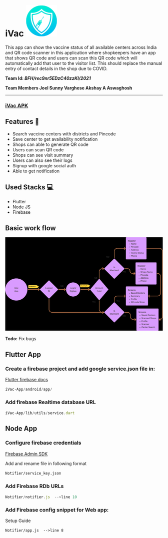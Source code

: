 # iVac  <img src="https://raw.githubusercontent.com/joeljsv/iVac/main/iVac-App/icon.png" width="100" height="100">

This app can show the vaccine status of all available centers across India and  QR code scanner in this application where shopkeepers have an app that shows QR code and users can scan this QR code which will automatically add that user to the visitor list. This should replace the manual entry of contact details in the shop due to COVID.

**Team Id:  *BFH/rec9nr5EDzC40zzKI/2021***

**Team Members
Joel Sunny Varghese
Akshay A
Aswaghosh**

---

### [iVac APK](https://drive.google.com/drive/folders/17L5zwg6oyelfa6iF8doxZJeuWYln9s6f?usp=sharing)

## Features 📲

- Search vaccine centers with districts and Pincode
- Save center to get availability notification
- Shops can able to generate QR code
- Users can scan QR code
- Shops can see visit summary
- Users can also see their logs
- Signup with google social auth
- Able to get notification

## Used Stacks 💻

- Flutter
- Node JS
- Firebase

## Basic work flow

![ivac.png](ivac.png)

**Todo:** Fix bugs

## Flutter App

### Create a firebase project and add google service.json file in:

[Flutter firebase docs](https://firebase.flutter.dev/docs/overview)

```jsx
iVac-App/android/app/
```

### Add firebase Realtime database URL

```jsx
iVac-App/lib/utils/service.dart
```

## Node App

### Configure firebase credentials

[Firebase Admin SDK](https://firebase.google.com/docs/admin/setup/)

Add and rename file in following format

```markdown
Notifier/service_key.json
```

### Add Firebase RDb URLs

```jsx
Notifier/notifier.js  -->line 10
```

### Add Firebase config snippet for Web app:

Setup Guide

```markdown
Notifier/app.js  -->line 8
```
